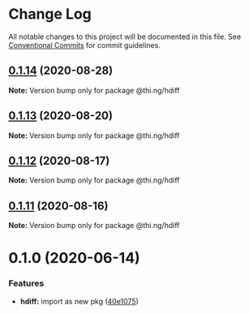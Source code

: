 # Change Log

All notable changes to this project will be documented in this file.
See [Conventional Commits](https://conventionalcommits.org) for commit guidelines.

## [0.1.14](https://github.com/thi-ng/umbrella/compare/@thi.ng/hdiff@0.1.13...@thi.ng/hdiff@0.1.14) (2020-08-28)

**Note:** Version bump only for package @thi.ng/hdiff





## [0.1.13](https://github.com/thi-ng/umbrella/compare/@thi.ng/hdiff@0.1.12...@thi.ng/hdiff@0.1.13) (2020-08-20)

**Note:** Version bump only for package @thi.ng/hdiff





## [0.1.12](https://github.com/thi-ng/umbrella/compare/@thi.ng/hdiff@0.1.11...@thi.ng/hdiff@0.1.12) (2020-08-17)

**Note:** Version bump only for package @thi.ng/hdiff





## [0.1.11](https://github.com/thi-ng/umbrella/compare/@thi.ng/hdiff@0.1.10...@thi.ng/hdiff@0.1.11) (2020-08-16)

**Note:** Version bump only for package @thi.ng/hdiff





# 0.1.0 (2020-06-14)


### Features

* **hdiff:** import as new pkg ([40e1075](https://github.com/thi-ng/umbrella/commit/40e10755ca520d5d850da98d07b40f9339310318))
